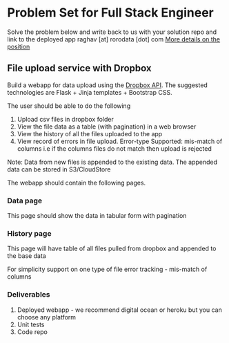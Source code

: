 # Problem Set for Full Stack Engineer
Solve the problem below and write back to us with your solution repo and link to the deployed app raghav [at] rorodata [dot] com [More details on the position](https://angel.co/rorodata/jobs/163154-full-stack-engineer-python)

## File upload service with Dropbox
Build a webapp for data upload using the [Dropbox API](https://www.dropbox.com/developers/documentation/python#overview). The suggested technologies are Flask + Jinja templates + Bootstrap CSS.

The user should be able to do the following
1. Upload csv files in dropbox folder
2. View the file data as a table (with pagination) in a web browser
3. View the history of all the files uploaded to the app
4. View record of errors in file upload. Error-type Supported: mis-match of columns i.e if the columns files do not match then upload is rejected

Note: Data from new files is appended to the existing data. The appended data can be stored in S3/CloudStore

The webapp should contain the following pages.

### Data page

This page should show the data in tabular form with pagination

### History page

This page will have table of all files pulled from dropbox and appended to the base data

For simplicity support on one type of file error tracking - mis-match of columns

### Deliverables

1. Deployed webapp - we recommend digital ocean or heroku but you can choose any platform
2. Unit tests
3. Code repo
